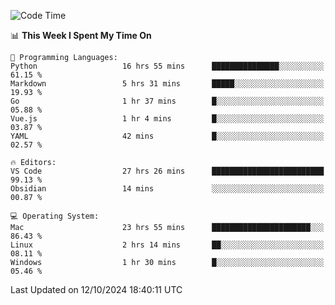 
<!--START_SECTION:waka-->
![Code Time](http://img.shields.io/badge/Code%20Time-2%2C602%20hrs%2047%20mins-blue)

📊 **This Week I Spent My Time On** 

```text
💬 Programming Languages: 
Python                   16 hrs 55 mins      ███████████████░░░░░░░░░░   61.15 % 
Markdown                 5 hrs 31 mins       █████░░░░░░░░░░░░░░░░░░░░   19.93 % 
Go                       1 hr 37 mins        █░░░░░░░░░░░░░░░░░░░░░░░░   05.88 % 
Vue.js                   1 hr 4 mins         █░░░░░░░░░░░░░░░░░░░░░░░░   03.87 % 
YAML                     42 mins             █░░░░░░░░░░░░░░░░░░░░░░░░   02.57 % 

🔥 Editors: 
VS Code                  27 hrs 26 mins      █████████████████████████   99.13 % 
Obsidian                 14 mins             ░░░░░░░░░░░░░░░░░░░░░░░░░   00.87 % 

💻 Operating System: 
Mac                      23 hrs 55 mins      ██████████████████████░░░   86.43 % 
Linux                    2 hrs 14 mins       ██░░░░░░░░░░░░░░░░░░░░░░░   08.11 % 
Windows                  1 hr 30 mins        █░░░░░░░░░░░░░░░░░░░░░░░░   05.46 % 
```


 Last Updated on 12/10/2024 18:40:11 UTC
<!--END_SECTION:waka-->

